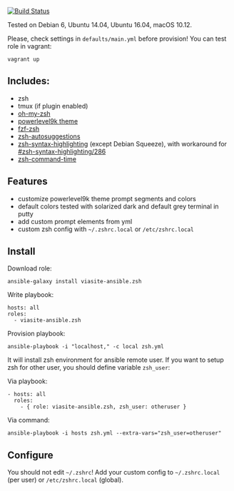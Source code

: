 [![Build Status](https://travis-ci.org/viasite-ansible/ansible-role-zsh.svg?branch=master)](https://travis-ci.org/viasite-ansible/ansible-role-zsh)

Tested on Debian 6, Ubuntu 14.04, Ubuntu 16.04, macOS 10.12.

Please, check settings in `defaults/main.yml` before provision!
You can test role in vagrant:
```
vagrant up
```

## Includes:
- zsh
- tmux (if plugin enabled)
- [oh-my-zsh](https://github.com/robbyrussell/oh-my-zsh)
- [powerlevel9k theme](https://github.com/bhilburn/powerlevel9k)
- [fzf-zsh](https://github.com/Treri/fzf-zsh)
- [zsh-autosuggestions](https://github.com/zsh-users/zsh-autosuggestions)
- [zsh-syntax-highlighting](https://github.com/zsh-users/zsh-syntax-highlighting) (except Debian Squeeze),
  with workaround for [#zsh-syntax-highlighting/286](https://github.com/zsh-users/zsh-syntax-highlighting/issues/286)
- [zsh-command-time](https://github.com/popstas/zsh-command-time)



## Features
- customize powerlevel9k theme prompt segments and colors
- default colors tested with solarized dark and default grey terminal in putty
- add custom prompt elements from yml
- custom zsh config with `~/.zshrc.local` or `/etc/zshrc.local`



## Install
Download role:
```
ansible-galaxy install viasite-ansible.zsh
```

Write playbook:
```
hosts: all
roles:
  - viasite-ansible.zsh
```

Provision playbook:
```
ansible-playbook -i "localhost," -c local zsh.yml
```

It will install zsh environment for ansible remote user. If you want to setup zsh for other user,
you should define variable `zsh_user`:

Via playbook:
```
- hosts: all
  roles:
    - { role: viasite-ansible.zsh, zsh_user: otheruser }
```

Via command:
```
ansible-playbook -i hosts zsh.yml --extra-vars="zsh_user=otheruser"
```



## Configure
You should not edit `~/.zshrc`! 
Add your custom config to `~/.zshrc.local` (per user) or `/etc/zshrc.local` (global).
